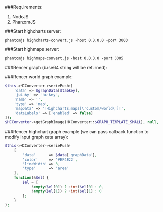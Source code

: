 ###Requirements:
  1. NodeJS
  2. PhantomJS

###Start highcharts server:
```shell 
phantomjs highcharts-convert.js -host 0.0.0.0 -port 3003
  ```

###Start highmaps server:
```shell
phantomjs highmaps-convert.js -host 0.0.0.0 -port 3005
```

###Render graph (base64 string will be returned):
  
###Render world graph example:
```php
$this->HCConverter->seriePush([
    'data' => $graphData[$tabKey],
    'joinBy' => 'hc-key',
    'name' => '',
    'type' => 'map',
    'mapData' => '!Highcharts.maps[\'custom/world\']!',
    'dataLabels' => ['enabled' => false]
]);
$HCConverter->getGraphImage(HCConverter::$GRAPH_TEMPLATE_SMALL), null, null, 35, 12, 'PNG');
```  
###Render highchart graph example (we can pass callback function to modify input graph data array):
```php
$this->HCConverter->seriePush(
    [
        'data'      => $data['graphData'],
        'color'     => '#EF4E22',
        'lineWidth' => 3,
        'type'      => 'area'
    ], 
    function(&$el) {
        $el = [
            !empty($el[0]) ? (int)$el[0] : 0, 
            !empty($el[1]) ? (int)$el[1] : 0
        ];
    }
);
  ```

